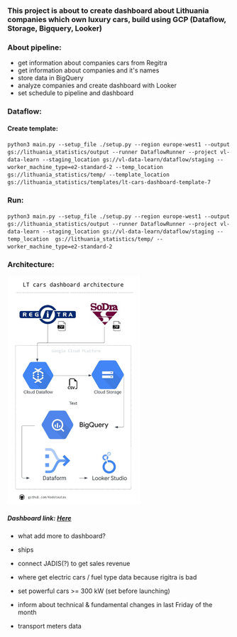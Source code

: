 ### This project is about to create dashboard about Lithuania companies which own luxury cars, build using GCP (Dataflow, Storage, Bigquery, Looker)

### About pipeline:
- get information about companies cars from Regitra
- get information about companies and it's names
- store data in BigQuery
- analyze companies and create dashboard with Looker
- set schedule to pipeline and dashboard

### Dataflow:
#### Create template:
`python3 main.py --setup_file ./setup.py --region europe-west1 --output gs://lithuania_statistics/output --runner DataflowRunner --project vl-data-learn --staging_location gs://vl-data-learn/dataflow/staging --worker_machine_type=e2-standard-2 --temp_location  gs://lithuania_statistics/temp/ --template_location gs://lithuania_statistics/templates/lt-cars-dashboard-template-7`

### Run:
`python3 main.py --setup_file ./setup.py --region europe-west1 --output gs://lithuania_statistics/output --runner DataflowRunner --project vl-data-learn --staging_location gs://vl-data-learn/dataflow/staging --temp_location  gs://lithuania_statistics/temp/ --worker_machine_type=e2-standard-2`

### Architecture:
<img src="./diagram/lt_cars_dashboard.jpeg" alt="Data Pipeline Diagram" width="300">

##### Dashboard link: [Here](https://lookerstudio.google.com/s/uMGgaIay7bA)

- what add more to dashboard?
- ships
- connect JADIS(?) to get sales revenue
- where get electric cars / fuel type data because rigitra is bad

- set powerful cars >= 300 kW (set before launching)
- inform about technical & fundamental changes in last Friday of the month 

- transport meters data